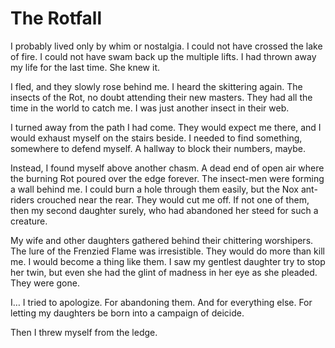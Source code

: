 # The Rotfall

I probably lived only by whim or nostalgia. I could not have crossed the lake of fire. I could not have swam back up the multiple lifts. I had thrown away my life for the last time. She knew it.

I fled, and they slowly rose behind me. I heard the skittering again. The insects of the Rot, no doubt attending their new masters. They had all the time in the world to catch me. I was just another insect in their web.

I turned away from the path I had come. They would expect me there, and I would exhaust myself on the stairs beside. I needed to find something, somewhere to defend myself. A hallway to block their numbers, maybe.

Instead, I found myself above another chasm. A dead end of open air where the burning Rot poured over the edge forever. The insect-men were forming a wall behind me. I could burn a hole through them easily, but the Nox ant-riders crouched near the rear. They would cut me off. If not one of them, then my second daughter surely, who had abandoned her steed for such a creature.

My wife and other daughters gathered behind their chittering worshipers. The lure of the Frenzied Flame was irresistible. They would do more than kill me. I would become a thing like them. I saw my gentlest daughter try to stop her twin, but even she had the glint of madness in her eye as she pleaded. They were gone.

I… I tried to apologize. For abandoning them. And for everything else. For letting my daughters be born into a campaign of deicide.

Then I threw myself from the ledge.
